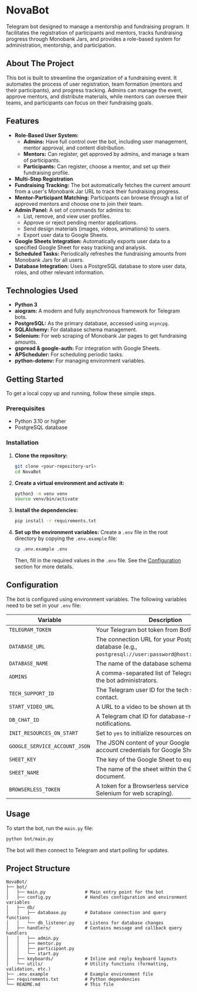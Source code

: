 # NovaBot

Telegram bot designed to manage a mentorship and fundraising program. It facilitates the registration of participants and mentors, tracks fundraising progress through Monobank Jars, and provides a role-based system for administration, mentorship, and participation.

## About The Project

This bot is built to streamline the organization of a fundraising event. It automates the process of user registration, team formation (mentors and their participants), and progress tracking. Admins can manage the event, approve mentors, and distribute materials, while mentors can oversee their teams, and participants can focus on their fundraising goals.

## Features

- **Role-Based User System:**
    - **Admins:** Have full control over the bot, including user management, mentor approval, and content distribution.
    - **Mentors:** Can register, get approved by admins, and manage a team of participants.
    - **Participants:** Can register, choose a mentor, and set up their fundraising profile.
- **Multi-Step Registration**
- **Fundraising Tracking:** The bot automatically fetches the current amount from a user's Monobank Jar URL to track their fundraising progress.
- **Mentor-Participant Matching:** Participants can browse through a list of approved mentors and choose one to join their team.
- **Admin Panel:** A set of commands for admins to:
    - List, remove, and view user profiles.
    - Approve or reject pending mentor applications.
    - Send design materials (images, videos, animations) to users.
    - Export user data to Google Sheets.
- **Google Sheets Integration:** Automatically exports user data to a specified Google Sheet for easy tracking and analysis.
- **Scheduled Tasks:** Periodically refreshes the fundraising amounts from Monobank Jars for all users.
- **Database Integration:** Uses a PostgreSQL database to store user data, roles, and other relevant information.

## Technologies Used

- **Python 3**
- **aiogram:** A modern and fully asynchronous framework for Telegram bots.
- **PostgreSQL:** As the primary database, accessed using `asyncpg`.
- **SQLAlchemy:** For database schema management.
- **Selenium:** For web scraping of Monobank Jar pages to get fundraising amounts.
- **gspread & google-auth:** For integration with Google Sheets.
- **APScheduler:** For scheduling periodic tasks.
- **python-dotenv:** For managing environment variables.

## Getting Started

To get a local copy up and running, follow these simple steps.

### Prerequisites

- Python 3.10 or higher
- PostgreSQL database

### Installation

1.  **Clone the repository:**
    ```sh
    git clone <your-repository-url>
    cd NovaBot
    ```

2.  **Create a virtual environment and activate it:**
    ```sh
    python3 -m venv venv
    source venv/bin/activate
    ```

3.  **Install the dependencies:**
    ```sh
    pip install -r requirements.txt
    ```

4.  **Set up the environment variables:**
    Create a `.env` file in the root directory by copying the `.env.example` file:
    ```sh
    cp .env.example .env
    ```
    Then, fill in the required values in the `.env` file. See the [Configuration](#configuration) section for more details.

## Configuration

The bot is configured using environment variables. The following variables need to be set in your `.env` file:

| Variable                      | Description                                                                                                |
| ----------------------------- | ---------------------------------------------------------------------------------------------------------- |
| `TELEGRAM_TOKEN`              | Your Telegram bot token from BotFather.                                                                    |
| `DATABASE_URL`                | The connection URL for your PostgreSQL database (e.g., `postgresql://user:password@host:port/database`).   |
| `DATABASE_NAME`               | The name of the database schema to use.                                                                    |
| `ADMINS`                      | A comma-separated list of Telegram user IDs for the bot administrators.                                    |
| `TECH_SUPPORT_ID`             | The Telegram user ID for the tech support contact.                                                         |
| `START_VIDEO_URL`             | A URL to a video to be shown at the start.                                                                 |
| `DB_CHAT_ID`                  | A Telegram chat ID for database-related notifications.                                                     |
| `INIT_RESOURCES_ON_START`     | Set to `yes` to initialize resources on bot start.                                                         |
| `GOOGLE_SERVICE_ACCOUNT_JSON` | The JSON content of your Google service account credentials for Google Sheets access.                      |
| `SHEET_KEY`                   | The key of the Google Sheet to export data to.                                                             |
| `SHEET_NAME`                  | The name of the sheet within the Google Sheet document.                                                    |
| `BROWSERLESS_TOKEN`           | A token for a Browserless service (used with Selenium for web scraping).                                   |

## Usage

To start the bot, run the `main.py` file:

```sh
python bot/main.py
```

The bot will then connect to Telegram and start polling for updates.

## Project Structure

```
NovaBot/
├── bot/
│   ├── main.py               # Main entry point for the bot
│   ├── config.py             # Handles configuration and environment variables
│   ├── db/
│   │   ├── database.py       # Database connection and query functions
│   │   └── db_listener.py    # Listens for database changes
│   ├── handlers/             # Contains message and callback query handlers
│   │   ├── admin.py
│   │   ├── mentor.py
│   │   ├── participant.py
│   │   └── start.py
│   ├── keyboards/            # Inline and reply keyboard layouts
│   └── utils/                # Utility functions (formatting, validation, etc.)
├── .env.example              # Example environment file
├── requirements.txt          # Python dependencies
└── README.md                 # This file
```
